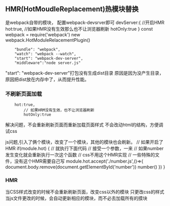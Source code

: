 ## HMR(HotMoudleReplacement)热模块替换
是webpack自带的模块，
配置webpack-devsrver即可
devServer:{
	//开启HMR
	hot:true,
	//如果HMR没有生效那么也不让浏览器刷新
	hotOnly:true
}
const webpack = require('webpack')
new webpack.HotModuleRelacementPlugin()
```
    "bundle": "webpack",
    "watch": "webpack --watch",
    "start": "webpack-dev-server",
    "middleware":"node server.js"
```
"start": "webpack-dev-server"打包没有生成dist目录
原因是因为没产生目录，原因把dist放在内存中了，从而提升性能。

### 不刷新页面加载
```
	hot:true,
		// 如果HRM没有生效，也不让浏览器刷新
		hotOnly:true
```
解决问题，不会重新刷新页面而重新加载页面样式
不会改动html的结构，方便调试css

js问题,引入了俩个模块，改变了一个模块，其他的模块也会刷新。
// 如果开启了HMR 
if(module.hot)
{
	// 就执行下面代码
	// 接受一个参数，一来
	// 如果number发生变化就会重新执行一次这个函数
	// css不用这个HMR实现
	// 一些特殊的文件，没有这个HMR需要自己写
	module.hot.accept('./number.js',()=>{
		document.body.remove(document.getElementById('number'))
		number()
	})
}

### HMR
当CSS样式改变的时候不会重新刷新页面，改变css以外的模块
只更改css的样式
当js文件更改的时候，会自动更新相应的模块，而不必去加载所有的摸块